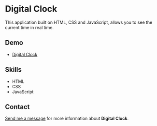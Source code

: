 # Digital Clock

This application built on HTML, CSS and JavaScript, allows you to see the current time in real time.

## Demo

* [Digital Clock](https://mytestcaema.netlify.app/#/ "Digital Clock")

## Skills

* HTML
* CSS
* JavaScript

## Contact

[Send me a message](mailto:programador.leandrolopes@gmail.com "Send me a message") for more information about <b>Digital Clock</b>. 
